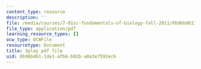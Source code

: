 ```yaml
---
content_type: resource
description: ''
file: /media/courses/7-01sc-fundamentals-of-biology-fall-2011/0b96bd611de1afb6b02ba0a3e7592ec6_QTb6YsxMbBY.pdf
file_type: application/pdf
learning_resource_types: []
ocw_type: OCWFile
resourcetype: Document
title: 3play pdf file
uid: 0b96bd61-1de1-afb6-b02b-a0a3e7592ec6
---
```

